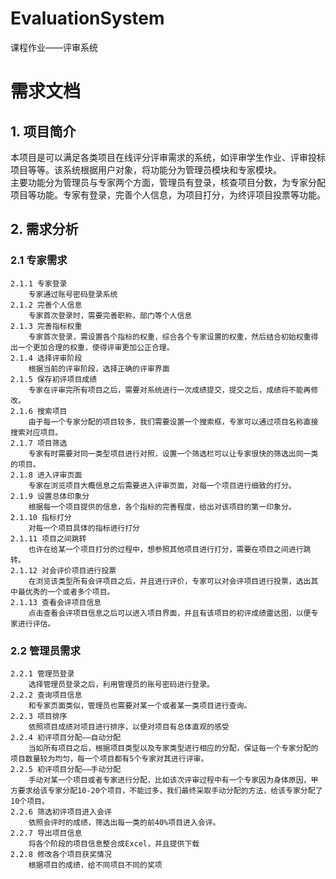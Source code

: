 # EvaluationSystem
课程作业——评审系统

# 需求文档
## 1. 项目简介  
本项目是可以满足各类项目在线评分评审需求的系统，如评审学生作业、评审投标项目等等。该系统根据用户对象，将功能分为管理员模块和专家模块。  
主要功能分为管理员与专家两个方面，管理员有登录，核查项目分数，为专家分配项目等功能。专家有登录，完善个人信息，为项目打分，为终评项目投票等功能。  
## 2. 需求分析
### 2.1 专家需求
	2.1.1 专家登录  
		专家通过账号密码登录系统  
	2.1.2 完善个人信息  
		专家首次登录时，需要完善职称，部门等个人信息  
	2.1.3 完善指标权重  
		专家首次登录，需设置各个指标的权重，综合各个专家设置的权重，然后结合初始权重得出一个更加合理的权重，使得评审更加公正合理。  
	2.1.4 选择评审阶段  
		根据当前的评审阶段，选择正确的评审界面  
	2.1.5 保存初评项目成绩  
		专家在评审完所有项目之后，需要对系统进行一次成绩提交，提交之后，成绩将不能再修改。  
	2.1.6 搜索项目  
		由于每一个专家分配的项目较多，我们需要设置一个搜索框，专家可以通过项目名称直接搜索对应项目。  
	2.1.7 项目筛选  
		专家有时需要对同一类型项目进行对照，设置一个筛选栏可以让专家很快的筛选出同一类的项目。  
	2.1.8 进入评审页面  
		专家在浏览项目大概信息之后需要进入评审页面，对每一个项目进行细致的打分。  
	2.1.9 设置总体印象分  
		根据每一个项目提供的信息，各个指标的完善程度，给出对该项目的第一印象分。  
	2.1.10 指标打分  
		对每一个项目具体的指标进行打分  
	2.1.11 项目之间跳转  
		也许在给某一个项目打分的过程中，想参照其他项目进行打分，需要在项目之间进行跳转。  
	2.1.12 对会评价项目进行投票  
		在浏览该类型所有会评项目之后，并且进行评价，专家可以对会评项目进行投票，选出其中最优秀的一个或者多个项目。  
	2.1.13 查看会评项目信息   
		点击查看会评项目信息之后可以进入项目界面，并且有该项目的初评成绩雷达图，以便专家进行评估。  
### 2.2 管理员需求
	2.2.1 管理员登录
		选择管理员登录之后，利用管理员的账号密码进行登录。
	2.2.2 查询项目信息
		和专家页面类似，管理员也需要对某一个或者某一类项目进行查询。
	2.2.3 项目排序
		依照项目成绩对项目进行排序，以便对项目有总体直观的感受
	2.2.4 初评项目分配——自动分配
		当如所有项目之后，根据项目类型以及专家类型进行相应的分配，保证每一个专家分配的项目数量较为均匀，每一个项目都有5个专家对其进行评审。
	2.2.5 初评项目分配——手动分配
		手动对某一个项目或者专家进行分配，比如该次评审过程中有一个专家因为身体原因，甲方要求给该专家分配10-20个项目，不能过多，我们最终采取手动分配的方法，给该专家分配了10个项目。
	2.2.6 筛选初评项目进入会评
		依照会评时的成绩，筛选出每一类的前40%项目进入会评。
	2.2.7 导出项目信息
		将各个阶段的项目信息整合成Excel，并且提供下载
	2.2.8 修改各个项目获奖情况
		根据项目的成绩，给不同项目不同的奖项
